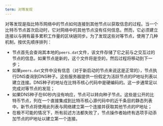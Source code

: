 ```yaml
---
term: 对等发现
---
```


对等发现是指比特币网络中的节点如何连接到其他节点以获取信息的过程。当一个比特币节点首次启动时，它对网络中的其他节点没有任何信息。然而，它必须建立连接以与拥有最多累积工作量的区块链同步。为了发现这些对等节点，使用了几种机制，按优先顺序排列：
* 节点首先会查询其本地的`peers.dat`文件，该文件存储了它之前与之交互过的节点的信息。如果节点是新的，这个文件将是空的，然后过程将移动到下一步；
* 如果`peers.dat`文件中没有信息（对于新启动的节点来说这是正常的），节点执行DNS查询到DNS种子。这些服务器提供一份假定为活跃节点的IP地址列表以建立连接。DNS种子的地址在比特币核心代码中是硬编码的。这一步通常足以完成对等节点的发现；
* 如果DNS种子在60秒内没有响应，节点可以转向种子节点。这些是公开的比特币节点，列在一个直接集成到比特币核心源代码中的近千条目的静态列表中。新节点将使用此列表与网络建立第一个连接并获取其他节点的IP地址；
* 在极不可能的情况下，所有前述方法都失败了，节点操作者始终有选项手动添加节点的IP地址以建立第一个连接。